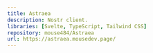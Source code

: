 ```yaml
---
title: Astraea
description: Nostr client.
libraries: [Svelte, TypeScript, Tailwind CSS]
repository: mouse484/Astraea
url: https://astraea.mousedev.page/
---
```

